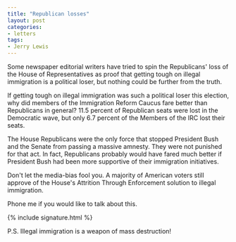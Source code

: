 ```yaml
---
title: "Republican losses"
layout: post
categories:
- letters
tags:
- Jerry Lewis
---
```


Some newspaper editorial writers have tried to spin the Republicans' loss of the House of Representatives as proof that getting tough on illegal immigration is a political loser, but nothing could be further from the truth.

If getting tough on illegal immigration was such a political loser this election, why did members of the Immigration Reform Caucus fare better than Republicans in general? 11.5 percent of Republican seats were lost in the Democratic wave, but only 6.7 percent of the Members of the IRC lost their seats. 

The House Republicans were the only force that stopped President Bush and the Senate from passing a massive amnesty. They were not punished for that act. In fact, Republicans probably would have fared much better if President Bush had been more supportive of their immigration initiatives. 

Don't let the media-bias fool you. A majority of American voters still approve of the House's Attrition Through Enforcement solution to illegal immigration. 

Phone me if you would like to talk about this.

{% include signature.html %}

P.S. Illegal immigration is a weapon of mass destruction!
